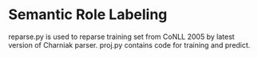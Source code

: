 Semantic Role Labeling
======================
reparse.py is used to reparse training set from CoNLL 2005 by latest version of Charniak parser.
proj.py contains code for training and predict.